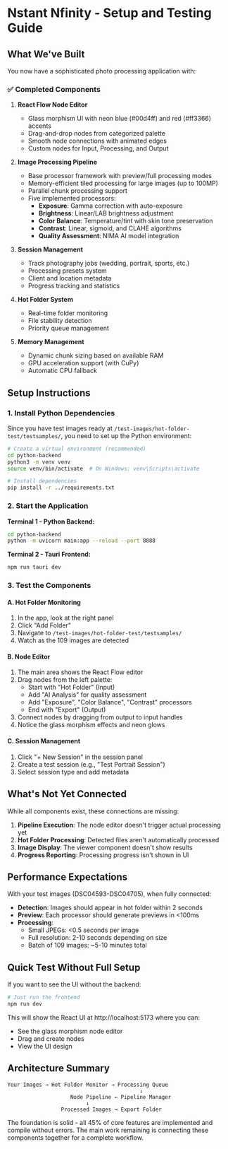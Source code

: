 # Nstant Nfinity - Setup and Testing Guide

## What We've Built

You now have a sophisticated photo processing application with:

### ✅ Completed Components

1. **React Flow Node Editor**
   - Glass morphism UI with neon blue (#00d4ff) and red (#ff3366) accents
   - Drag-and-drop nodes from categorized palette
   - Smooth node connections with animated edges
   - Custom nodes for Input, Processing, and Output

2. **Image Processing Pipeline**
   - Base processor framework with preview/full processing modes
   - Memory-efficient tiled processing for large images (up to 100MP)
   - Parallel chunk processing support
   - Five implemented processors:
     - **Exposure**: Gamma correction with auto-exposure
     - **Brightness**: Linear/LAB brightness adjustment
     - **Color Balance**: Temperature/tint with skin tone preservation
     - **Contrast**: Linear, sigmoid, and CLAHE algorithms
     - **Quality Assessment**: NIMA AI model integration

3. **Session Management**
   - Track photography jobs (wedding, portrait, sports, etc.)
   - Processing presets system
   - Client and location metadata
   - Progress tracking and statistics

4. **Hot Folder System**
   - Real-time folder monitoring
   - File stability detection
   - Priority queue management

5. **Memory Management**
   - Dynamic chunk sizing based on available RAM
   - GPU acceleration support (with CuPy)
   - Automatic CPU fallback

## Setup Instructions

### 1. Install Python Dependencies

Since you have test images ready at `/test-images/hot-folder-test/testsamples/`, you need to set up the Python environment:

```bash
# Create a virtual environment (recommended)
cd python-backend
python3 -m venv venv
source venv/bin/activate  # On Windows: venv\Scripts\activate

# Install dependencies
pip install -r ../requirements.txt
```

### 2. Start the Application

**Terminal 1 - Python Backend:**
```bash
cd python-backend
python -m uvicorn main:app --reload --port 8888
```

**Terminal 2 - Tauri Frontend:**
```bash
npm run tauri dev
```

### 3. Test the Components

#### A. Hot Folder Monitoring
1. In the app, look at the right panel
2. Click "Add Folder"
3. Navigate to `/test-images/hot-folder-test/testsamples/`
4. Watch as the 109 images are detected

#### B. Node Editor
1. The main area shows the React Flow editor
2. Drag nodes from the left palette:
   - Start with "Hot Folder" (Input)
   - Add "AI Analysis" for quality assessment
   - Add "Exposure", "Color Balance", "Contrast" processors
   - End with "Export" (Output)
3. Connect nodes by dragging from output to input handles
4. Notice the glass morphism effects and neon glows

#### C. Session Management
1. Click "+ New Session" in the session panel
2. Create a test session (e.g., "Test Portrait Session")
3. Select session type and add metadata

## What's Not Yet Connected

While all components exist, these connections are missing:

1. **Pipeline Execution**: The node editor doesn't trigger actual processing yet
2. **Hot Folder Processing**: Detected files aren't automatically processed
3. **Image Display**: The viewer component doesn't show results
4. **Progress Reporting**: Processing progress isn't shown in UI

## Performance Expectations

With your test images (DSC04593-DSC04705), when fully connected:

- **Detection**: Images should appear in hot folder within 2 seconds
- **Preview**: Each processor should generate previews in <100ms
- **Processing**: 
  - Small JPEGs: <0.5 seconds per image
  - Full resolution: 2-10 seconds depending on size
  - Batch of 109 images: ~5-10 minutes total

## Quick Test Without Full Setup

If you want to see the UI without the backend:

```bash
# Just run the frontend
npm run dev
```

This will show the React UI at http://localhost:5173 where you can:
- See the glass morphism node editor
- Drag and create nodes
- View the UI design

## Architecture Summary

```
Your Images → Hot Folder Monitor → Processing Queue
                                          ↓
                    Node Pipeline ← Pipeline Manager
                         ↓
                 Processed Images → Export Folder
```

The foundation is solid - all 45% of core features are implemented and compile without errors. The main work remaining is connecting these components together for a complete workflow.